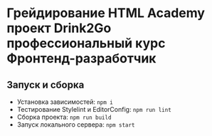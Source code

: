 # Грейдирование HTML Academy проект Drink2Go профессиональный курс Фронтенд-разработчик

## Запуск и сборка

* Установка зависимостей: `npm i`
* Тестирование Stylelint и EditorConfig: `npm run lint`
* Сборка проекта: `npm run build`
* Запуск локального сервера: `npm start`
